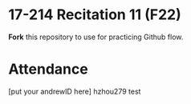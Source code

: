 # 17-214 Recitation 11 (F22)
**Fork** this repository to use for practicing Github flow.

# Attendance
[put your andrewID here]
hzhou279
test
